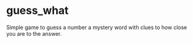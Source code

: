 # guess_what

Simple game to guess a number a mystery word with clues to how close you are to the answer.
